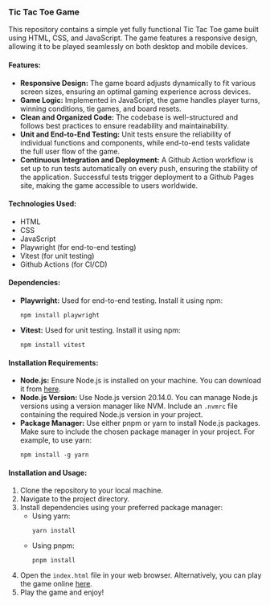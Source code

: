 ### Tic Tac Toe Game

This repository contains a simple yet fully functional Tic Tac Toe game built using HTML, CSS, and JavaScript. The game features a responsive design, allowing it to be played seamlessly on both desktop and mobile devices.

#### Features:
- **Responsive Design:** The game board adjusts dynamically to fit various screen sizes, ensuring an optimal gaming experience across devices.
- **Game Logic:** Implemented in JavaScript, the game handles player turns, winning conditions, tie games, and board resets.
- **Clean and Organized Code:** The codebase is well-structured and follows best practices to ensure readability and maintainability.
- **Unit and End-to-End Testing:** Unit tests ensure the reliability of individual functions and components, while end-to-end tests validate the full user flow of the game.
- **Continuous Integration and Deployment:** A Github Action workflow is set up to run tests automatically on every push, ensuring the stability of the application. Successful tests trigger deployment to a Github Pages site, making the game accessible to users worldwide.

#### Technologies Used:
- HTML
- CSS
- JavaScript
- Playwright (for end-to-end testing)
- Vitest (for unit testing)
- Github Actions (for CI/CD)

#### Dependencies:
- **Playwright:** Used for end-to-end testing. Install it using npm:
    ```
    npm install playwright
    ```

- **Vitest:** Used for unit testing. Install it using npm:
    ```
    npm install vitest
    ```

#### Installation Requirements:
- **Node.js:** Ensure Node.js is installed on your machine. You can download it from [here](https://nodejs.org/).
- **Node.js Version:** Use Node.js version 20.14.0. You can manage Node.js versions using a version manager like NVM. Include an `.nvmrc` file containing the required Node.js version in your project.
- **Package Manager:** Use either pnpm or yarn to install Node.js packages. Make sure to include the chosen package manager in your project. For example, to use yarn:
    ```
    npm install -g yarn
    ```

#### Installation and Usage:
1. Clone the repository to your local machine.
2. Navigate to the project directory.
3. Install dependencies using your preferred package manager:
    - Using yarn:
        ```
        yarn install
        ```
    - Using pnpm:
        ```
        pnpm install
        ```
4. Open the `index.html` file in your web browser. Alternatively, you can play the game online [here](https://saymorec.github.io/tic_tac_toe/index.html).
5. Play the game and enjoy!
